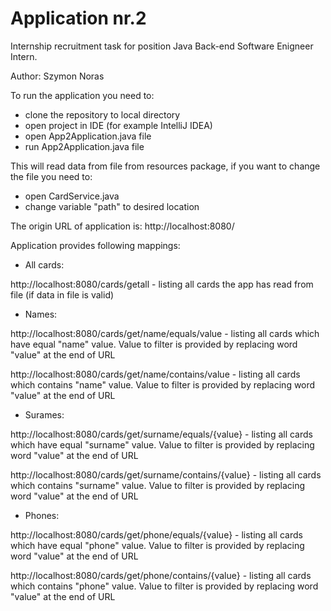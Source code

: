 # Application nr.2
Internship recruitment task for position Java Back-end Software Enigneer Intern.

Author: Szymon Noras

To run the application you need to:
- clone the repository to local directory
- open project in IDE (for example IntelliJ IDEA)
- open App2Application.java file
- run App2Application.java file

This will read data from file from resources package, if you want to change the file you need to:
- open CardService.java
- change variable "path" to desired location

The origin URL of application is:
http://localhost:8080/

Application provides following mappings:
- All cards:

http://localhost:8080/cards/getall - listing all cards the app has read from file (if data in file is valid)

- Names:

http://localhost:8080/cards/get/name/equals/value - listing all cards which have equal "name" value. Value to filter is provided by replacing word "value" at the end of URL

http://localhost:8080/cards/get/name/contains/value - listing all cards which contains "name" value. Value to filter is provided by replacing word "value" at the end of URL

- Surames:

http://localhost:8080/cards/get/surname/equals/{value} - listing all cards which have equal "surname" value. Value to filter is provided by replacing word "value" at the end of URL

http://localhost:8080/cards/get/surname/contains/{value} - listing all cards which contains "surname" value. Value to filter is provided by replacing word "value" at the end of URL

- Phones:

http://localhost:8080/cards/get/phone/equals/{value} - listing all cards which have equal "phone" value. Value to filter is provided by replacing word "value" at the end of URL

http://localhost:8080/cards/get/phone/contains/{value} - listing all cards which contains "phone" value. Value to filter is provided by replacing word "value" at the end of URL
